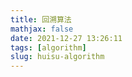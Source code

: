 ```yaml
---
title: 回溯算法
mathjax: false
date: 2021-12-27 13:26:11
tags: [algorithm]
slug: huisu-algorithm
---
```

